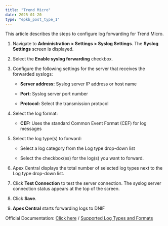 ```yaml
---
title: "Trend Micro"
date: 2025-01-20
type: "epkb_post_type_1"
---
```


This article describes the steps to configure log forwarding for Trend Micro.

1. Navigate to **Administration > Settings > Syslog Settings**. The **Syslog Settings** screen is displayed.

3. Select the **Enable syslog forwarding** checkbox.

5. Configure the following settings for the server that receives the forwarded syslogs:
    - **Server address:** Syslog server IP address or host name
    
    - **Port:** Syslog server port number
    
    - **Protocol:** Select the transmission protocol

7. Select the log format:
    - **CEF:** Uses the standard Common Event Format (CEF) for log messages

9. Select the log type(s) to forward:
    - Select a log category from the Log type drop-down list
    
    - Select the checkbox(es) for the log(s) you want to forward.

11. Apex Central displays the total number of selected log types next to the Log type drop-down list.

13. Click **Test Connection** to test the server connection. The syslog server connection status appears at the top of the screen.

15. Click **Save**.

17. **Apex Central** starts forwarding logs to DNIF

Official Documentation: [Click here](https://docs.trendmicro.com/en-us/enterprise/trend-micro-apex-central-2019-online-help/detections/logs_001/syslog-forwarding.aspx) / [Supported Log Types and Formats](https://docs.trendmicro.com/en-us/enterprise/trend-micro-apex-central-2019-online-help/detections/logs_001/syslog-forwarding/syslog-log-types-for.aspx#GUID-1715386C-0F69-4D6E-B0F6-A95AF903FB7A)

